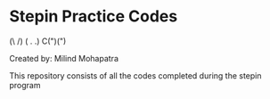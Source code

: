 # Stepin Practice Codes

(\ /)
( . .)
C(")(")

Created by: Milind Mohapatra

This repository consists of all the codes completed during the stepin program
